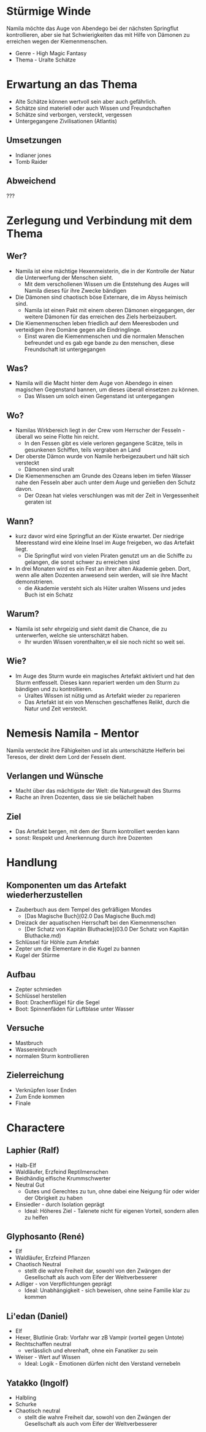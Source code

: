 # Stürmige Winde

Namila möchte das Auge von Abendego bei der nächsten Springflut kontrollieren,
aber sie hat Schwierigkeiten das mit Hilfe von Dämonen zu erreichen
wegen der Kiemenmenschen.

* Genre - High Magic Fantasy
* Thema - Uralte Schätze

# Erwartung an das Thema
* Alte Schätze können wertvoll sein aber auch gefährlich.
* Schätze sind materiell oder auch Wissen und Freundschaften
* Schätze sind verborgen, versteckt, vergessen
* Untergegangene Zivilisationen (Atlantis)


## Umsetzungen
* Indianer jones
* Tomb Raider

## Abweichend
???
# Zerlegung und Verbindung mit dem Thema

## Wer?
* Namila ist eine mächtige Hexenmeisterin, die in der Kontrolle der
Natur die Unterwerfung der Menschen sieht.
  * Mit dem verschollenen Wissen um die Entstehung des Auges will Namila 
    dieses für ihre Zwecke bändigen
* Die Dämonen sind chaotisch böse Externare, die im Abyss heimisch sind.
  * Namila ist einen Pakt mit einem oberen Dämonen eingegangen, der weitere 
Dämonen für das erreichen des Ziels herbeizaubert. 
* Die Kiemenmenschen leben friedlich auf dem Meeresboden und verteidigen
ihre Domäne gegen alle Eindringlinge.
  * Einst waren die Kiemenmenschen und die normalen Menschen befreundet und
    es gab ege bande zu den menschen, diese Freundschaft ist untergegangen

## Was?
* Namila will die Macht hinter dem Auge von Abendego in einen magischen
Gegenstand bannen, um dieses überall einsetzen zu können.
  * Das Wissen um solch einen Gegenstand ist untergegangen

## Wo?
* Namilas Wirkbereich liegt in der Crew vom Herrscher der Fesseln -
überall wo seine Flotte hin reicht.
  * In den Fessen gibt es viele verloren gegangene Scätze, teils in gesunkenen
    Schiffen, teils vergraben an Land
* Der oberste Dämon wurde von Namile herbeigezaubert und hält sich versteckt
  * Dämonen sind uralt
* Die Kiemenmenschen am Grunde des Ozeans leben im tiefen Wasser nahe den
Fesseln aber auch unter dem Auge und genießen den Schutz davon.
  * Der Ozean hat vieles verschlungen was mit der Zeit in Vergessenheit geraten ist 

## Wann?
* kurz davor wird eine Springflut an der Küste erwartet. Der niedrige
Meeresstand wird eine kleine Insel im Auge freigeben, wo das Artefakt
liegt.
  * Die Springflut wird von vielen Piraten genutzt um an die Schiffe zu gelangen,
    die sonst schwer zu erreichen sind
* In drei Monaten wird es ein Fest an ihrer alten Akademie geben.
Dort, wenn alle alten Dozenten anwesend sein werden, will sie ihre Macht
demonstrieren.
  * die Akademie versteht sich als Hüter uralten Wissens und jedes Buch ist ein Schatz

## Warum?
* Namila ist sehr ehrgeizig und sieht damit die Chance, die zu unterwerfen,
welche sie unterschätzt haben.
  * Ihr wurden Wissen vorenthalten,w eil sie noch nicht so weit sei.

## Wie?
* Im Auge des Sturm wurde ein magisches Artefakt aktiviert und hat den Sturm
entfesselt.
Dieses kann repariert werden um den Sturm zu bändigen und zu kontrollieren.
  * Uraltes Wissen ist nütig umd as Artefakt wieder zu reparieren
  * Das Artefakt ist ein von Menschen geschaffenes Relikt, durch die Natur
und Zeit versteckt.

# Nemesis Namila - Mentor

Namila versteckt ihre Fähigkeiten und ist als unterschätzte Helferin bei Teresos, der direkt dem Lord der Fesseln dient.

## Verlangen und Wünsche
* Macht über das mächtigste der Welt: die Naturgewalt des Sturms
* Rache an ihren Dozenten, dass sie sie belächelt haben

## Ziel
* Das Artefakt bergen, mit dem der Sturm kontrolliert werden kann
* sonst: Respekt und Anerkennung durch ihre Dozenten

# Handlung

## Komponenten um das Artefakt wiederherzustellen
* Zauberbuch aus dem Tempel des gefräßigen Mondes
  * [Das Magische Buch](02.0 Das Magische Buch.md)
* Dreizack der aquatischen Herrschaft bei den Kiemenmenschen
  * [Der Schatz von Kapitän Bluthacke](03.0 Der Schatz von Kapitän Bluthacke.md)
* Schlüssel für Höhle zum Artefakt
* Zepter um die Elementare in die Kugel zu bannen
* Kugel der Stürme

## Aufbau
* Zepter schmieden
* Schlüssel herstellen
* Boot: Drachenflügel für die Segel
* Boot: Spinnenfäden für Luftblase unter Wasser

## Versuche
* Mastbruch
* Wassereinbruch
* normalen Sturm kontrollieren

## Zielerreichung
* Verknüpfen loser Enden
* Zum Ende kommen
* Finale

# Charactere

## Laphier (Ralf)
* Halb-Elf
* Waldläufer, Erzfeind Reptilmenschen
* Beidhändig elfische Krummschwerter
* Neutral Gut
  * Gutes und Gerechtes zu tun, ohne dabei eine Neigung für oder wider der Obrigkeit zu haben
* Einsiedler - durch Isolation geprägt
  * Ideal: Höheres Ziel - Talenete nicht für eigenen Vorteil, sondern allen zu helfen

## Glyphosanto (René)
* Elf
* Waldläufer, Erzfeind Pflanzen
* Chaotisch Neutral
  * stellt die wahre Freiheit dar, sowohl von den Zwängen der Gesellschaft als auch vom Eifer der Weltverbesserer
* Adliger - von Verpflichtungen geprägt
  * Ideal: Unabhängigkeit - sich beweisen, ohne seine Familie klar zu kommen
  
## Li'edan (Daniel)
* Elf
* Hexer, Blutlinie Grab: Vorfahr war zB Vampir (vorteil gegen Untote)
* Rechtschaffen neutral 
  * verlässlich und ehrenhaft, ohne ein Fanatiker zu sein
* Weiser - Wert auf Wissen
  * Ideal: Logik - Emotionen dürfen nicht den Verstand vernebeln

## Yatakko (Ingolf)
* Halbling
* Schurke
* Chaotisch neutral
  * stellt die wahre Freiheit dar, sowohl von den Zwängen der Gesellschaft als auch vom Eifer der Weltverbesserer
